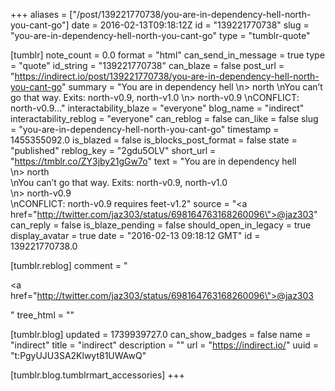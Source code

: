 +++
aliases = ["/post/139221770738/you-are-in-dependency-hell-north-you-cant-go"]
date = 2016-02-13T09:18:12Z
id = "139221770738"
slug = "you-are-in-dependency-hell-north-you-cant-go"
type = "tumblr-quote"

[tumblr]
note_count = 0.0
format = "html"
can_send_in_message = true
type = "quote"
id_string = "139221770738"
can_blaze = false
post_url = "https://indirect.io/post/139221770738/you-are-in-dependency-hell-north-you-cant-go"
summary = "You are in dependency hell \n> north \nYou can’t go that way. Exits: north-v0.9, north-v1.0 \n> north-v0.9 \nCONFLICT: north-v0.9..."
interactability_blaze = "everyone"
blog_name = "indirect"
interactability_reblog = "everyone"
can_reblog = false
can_like = false
slug = "you-are-in-dependency-hell-north-you-cant-go"
timestamp = 1455355092.0
is_blazed = false
is_blocks_post_format = false
state = "published"
reblog_key = "2gdu5OLV"
short_url = "https://tmblr.co/ZY3jby21gGw7o"
text = "You are in dependency hell<br/>\n&gt; north<br/>\nYou can&rsquo;t go that way. Exits: north-v0.9, north-v1.0<br/>\n&gt; north-v0.9<br/>\nCONFLICT: north-v0.9 requires feet-v1.2"
source = "<a href=\"http://twitter.com/jaz303/status/698164763168260096\">@jaz303</a>"
can_reply = false
is_blaze_pending = false
should_open_in_legacy = true
display_avatar = true
date = "2016-02-13 09:18:12 GMT"
id = 139221770738.0

[tumblr.reblog]
comment = "<p><a href=\"http://twitter.com/jaz303/status/698164763168260096\">@jaz303</a></p>"
tree_html = ""

[tumblr.blog]
updated = 1739939727.0
can_show_badges = false
name = "indirect"
title = "indirect"
description = ""
url = "https://indirect.io/"
uuid = "t:PgyUJU3SA2Klwyt81UWAwQ"

[tumblr.blog.tumblrmart_accessories]
+++
